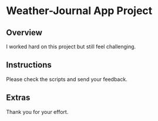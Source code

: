 # Weather-Journal App Project

## Overview

I worked hard on this project but still feel challenging.

## Instructions

Please check the scripts and send your feedback.

## Extras

Thank you for your effort.
